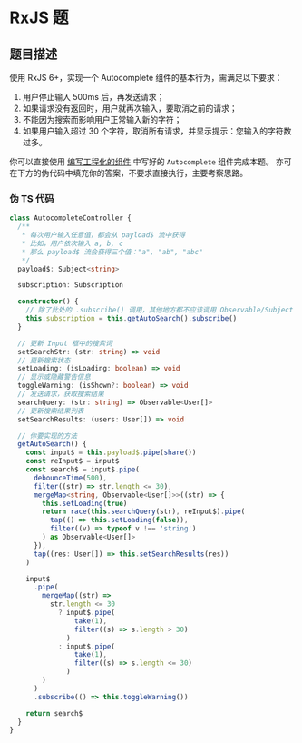 # RxJS 题

## 题目描述

使用 RxJS 6+，实现一个 Autocomplete 组件的基本行为，需满足以下要求：

1. 用户停止输入 500ms 后，再发送请求；
2. 如果请求没有返回时，用户就再次输入，要取消之前的请求；
3. 不能因为搜索而影响用户正常输入新的字符；
4. 如果用户输入超过 30 个字符，取消所有请求，并显示提示：您输入的字符数过多。

你可以直接使用 [编写工程化的组件](./engineering_zh.md) 中写好的 `Autocomplete` 组件完成本题。
亦可在下方的伪代码中填充你的答案，不要求直接执行，主要考察思路。

### 伪 TS 代码

```typescript
class AutocompleteController {
  /**
   * 每次用户输入任意值，都会从 payload$ 流中获得
   * 比如，用户依次输入 a, b, c
   * 那么 payload$ 流会获得三个值："a", "ab", "abc"
   */
  payload$: Subject<string>

  subscription: Subscription

  constructor() {
    // 除了此处的 .subscribe() 调用，其他地方都不应该调用 Observable/Subject 的 subscribe 方法
    this.subscription = this.getAutoSearch().subscribe()
  }

  // 更新 Input 框中的搜索词
  setSearchStr: (str: string) => void
  // 更新搜索状态
  setLoading: (isLoading: boolean) => void
  // 显示或隐藏警告信息
  toggleWarning: (isShown?: boolean) => void
  // 发送请求，获取搜索结果
  searchQuery: (str: string) => Observable<User[]>
  // 更新搜索结果列表
  setSearchResults: (users: User[]) => void

  // 你要实现的方法
  getAutoSearch() {
    const input$ = this.payload$.pipe(share())
    const reInput$ = input$
    const search$ = input$.pipe(
      debounceTime(500),
      filter((str) => str.length <= 30),
      mergeMap<string, Observable<User[]>>((str) => {
        this.setLoading(true)
        return race(this.searchQuery(str), reInput$).pipe(
          tap(() => this.setLoading(false)),
          filter((v) => typeof v !== 'string')
        ) as Observable<User[]>
      }),
      tap((res: User[]) => this.setSearchResults(res))
    )

    input$
      .pipe(
        mergeMap((str) =>
          str.length <= 30
            ? input$.pipe(
                take(1),
                filter((s) => s.length > 30)
              )
            : input$.pipe(
                take(1),
                filter((s) => s.length <= 30)
              )
        )
      )
      .subscribe(() => this.toggleWarning())

    return search$
  }
}
```
